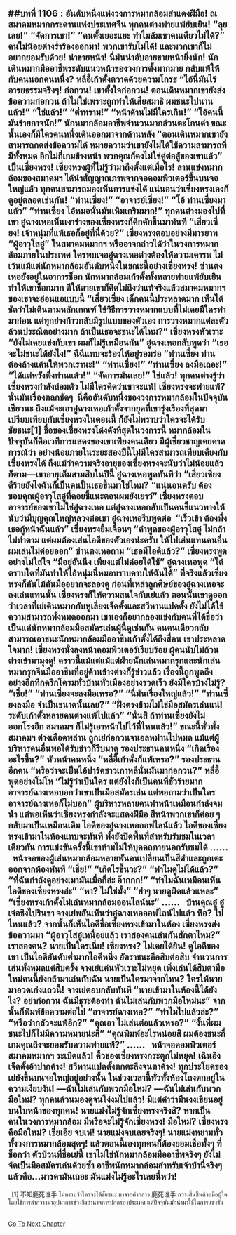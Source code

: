 ##บทที่ 1106 : อันดับหนึ่งแห่งวงการหมากล้อมสำแดงฝีมือ!
ณ สมาคมหมากกระดานแห่งประเทศจีน
ทุกคนต่างพ่ายแพ้ยับเยิน!
“ลุยเลย!”
“จัดการเขา!”
“คนตั้งเยอะแยะ ทำไมล้มเขาคนเดียวไม่ได้?”
คนไม่น้อยต่างร่ำร้องออกมา!
พวกเขารับไม่ได้!
และพวกเขาก็ไม่อยากยอมรับด้วย!
น่าขายหน้า! นี่มันน่าอับอายขายหน้ายิ่งนัก!
นักเดินหมากมืออาชีพระดับแนวหน้าของวงการตั้งมากมาย กลับแพ้ให้กับคนนอกคนหนึ่ง?
หลี่อี้เก้าดั้งตวาดด้วยความโกรธ “ไอ้นี่มันไร้อารยธรรมจริงๆ! ก่อกวน! เขาตั้งใจก่อกวน! ตอนเดินหมากเขายังส่งข้อความก่อกวน ถ้าไม่ใช่เพราะถูกทำให้เสียสมาธิ ผมชนะไปนานแล้ว!”
“ใช่แล้ว!”
“ต่ำทราม!”
“หน้าด้านไม่มีใครเกิน!”
“ไอ้คนนี้มันร้ายกาจนัก!”
นักหมากล้อมอาชีพจำนวนมากล้วนตะโกนด่า
ขณะนั้นเองก็มีใครคนหนึ่งเดินออกมาจากด้านหลัง “ตอนเดินหมากเขายังสามารถกดส่งข้อความได้ หมายความว่าเขายังไม่ได้ใช้ความสามารถที่มีทั้งหมด อีกไม่กี่เกมข้างหน้า พวกคุณก็คงไม่ใช่คู่ต่อสู้ของเขาแล้ว”
เป็นเซี่ยงหรง!
เซี่ยงหรงผู้ที่ไม่รู้ว่ามาถึงตั้งแต่เมื่อไร!
ลานแข่งหมากล้อมของสมาคมฯ ได้นำสัญญาณภาพจากจอคอมพิวเตอร์ขึ้นบนจอใหญ่แล้ว ทุกคนสามารถมองเห็นการแข่งได้ แน่นอนว่าเซี่ยงหรงเองก็ดูอยู่ตลอดเช่นกัน!
“ท่านเซี่ยง!”
“อาจารย์เซี่ยง!”
“โอ้ ท่านเซี่ยงมาแล้ว”
“ท่านเซี่ยง ไอ้หมอนั่นมันเหิมเกริมมาก!”
ทุกคนต่างมองไปที่เขา
อู๋ฉางเหอเห็นเงาร่างของเซี่ยงหรงก็คึกคักขึ้นมาทันที “เสี่ยวเซี่ยง! เจ้าหนุ่มที่แท้เธอก็อยู่ที่นี่ด้วย?”
เซี่ยงหรงตอบอย่างมีมารยาท “ผู้อาวุโสอู๋”
ในสมาคมหมากฯ หรืออาจกล่าวได้ว่าในวงการหมากล้อมภายในประเทศ ใครพบเจออู๋ฉางเหอต่างต้องให้ความเคารพ ไม่เว้นแม้แต่นักหมากล้อมอันดับหนึ่งในขณะนี้อย่างเซี่ยงหรง!
ซ่านตงเหอยังอยู่ในอาการช็อก นักหมากล้อมเก้าดั้งทั้งหลายพ่ายแพ้ยับเยิน ทำให้เขาช็อกมาก ตีให้ตายเขาก็คิดไม่ถึงว่าแท้จริงแล้วสมาคมหมากฯ ของเขาจะอ่อนแอแบบนี้ “เสี่ยวเซี่ยง เด็กคนนี้ประหลาดมาก เห็นได้ชัดว่าไม่เดินตามหลักเกณฑ์ ใช้วิธีการวางหมากแบบที่ไม่เคยมีใครทำมาก่อน แต่ทุกย่างก้าวกลับมีรูปแบบของตัวเอง การวางหมากแต่ละตัวล้วนประณีตอย่างมาก ถ้าเป็นเธอจะชนะได้ไหม?”
เซี่ยงหรงหัวเราะ “ยังไม่เคยแข่งกับเขา ผมก็ไม่รู้เหมือนกัน”
อู๋ฉางเหอกลับพูดว่า “เธอจะไม่ชนะได้ยังไง!”
ฉีฉีแทบจะร้องไห้อยู่รอมร่อ “ท่านเซี่ยง ท่านต้องล้างแค้นให้พวกเรานะ!”
“ท่านเซี่ยง!”
“ท่านเซี่ยง ลงมือเถอะ!”
“ได้แต่หวังพึ่งท่านแล้ว!”
“จัดการมันเลย!”
ใช่แล้ว!
ทุกคนต่างรู้ว่าเซี่ยงหรงกำลังถ่อมตัว ไม่มีใครคิดว่าเขาจะแพ้!
เซี่ยงหรงจะพ่ายแพ้? นั่นมันเรื่องตลกชัดๆ  นี่คืออันดับหนึ่งของวงการหมากล้อมในปัจจุบันเชียวนะ ถึงแม้จะเอาอู๋ฉางเหอเก้าดั้งจากยุคที่เขารุ่งเรืองที่สุดมาเปรียบเทียบกับเซี่ยงหรงในตอนนี้ ก็ยังไม่ทราบว่าใครจะได้รับชัยชนะ[1] ชื่อของเซี่ยงหรงโด่งดังที่สุดในวงการนี้ หมากล้อมในปัจจุบันก็คือเวทีการแสดงของเขาเพียงคนเดียว มีผู้เชี่ยวชาญเคยคาดการณ์ว่า อย่างน้อยภายในระยะสองปีนี้ไม่มีใครสามารถเทียบเคียงกับเซี่ยงหรงได้ ถึงแม้ว่าความจริงอายุของเซี่ยงหรงจะนับว่าไม่น้อยแล้วก็ตาม—เขาอายุเต็มสามสิบในปีนี้
อู๋ฉางเหอพูดทันทีว่า “เสี่ยวเซี่ยง ดีร้ายยังไงฉันก็เป็นคนปั้นเธอขึ้นมาใช่ไหม?
“แน่นอนครับ ต้องขอบคุณผู้อาวุโสอู๋ที่คอยชี้แนะตอนผมยังเยาว์” เซี่ยงหรงตอบ อาจารย์ของเขาไม่ใช่อู๋ฉางเหอ แต่อู๋ฉางเหอกลับเป็นคนชี้แนวทางให้ นับว่ามีบุญคุณใหญ่หลวงต่อเขา
อู๋ฉางเหอรีบพูดต่อ  “เร็วเข้า ต้องพึ่งเธอกู้หน้าฉันแล้ว”
เซี่ยงหรงยิ้มเจื่อนๆ “คำพูดของผู้อาวุโสอู๋ ไม่กล้าไม่ทำตาม แต่ผมต้องเล่นไอดีของตัวเองน่ะครับ ให้ไปเล่นแทนคนอื่นผมเล่นไม่ค่อยออก”
ซ่านตงเหอถาม “เธอมีไอดีแล้ว?”
เซี่ยงหรงพูดอย่างไม่ใส่ใจ “มีอยู่อันนึง เพียงแต่ไม่ค่อยได้ใช้”
อู๋ฉางเหอพูด “ได้ ตราบใดที่มันทำให้ไอ้หนุ่มนี่หมอบราบคาบให้ฉันได้”
ที่จริงแล้วเซี่ยงหรงก็คันไม้คันมืออยากจะลองดู ก่อนที่เหล่าลูกศิษย์ของอู๋ฉางเหอจะลงเล่นแทนนั้น เซี่ยงหรงก็ให้ความสนใจกับเย่แล้ว ตอนนั้นเขาดูออกว่าเวลาที่เย่เดินหมากกับหูเลี่ยงเจ็ดดั้งและสวีหานแปดดั้ง ยังไม่ได้ใช้ความสามารถทั้งหมดออกมา เขาเองก็อยากลองแข่งกับคนที่ได้ชื่อว่าเป็นแค่นักหมากล้อมมือสมัครเล่นผู้นี้ดูเช่นกัน คนคนเดียวกลับสามารถเอาชนะนักหมากล้อมมืออาชีพเก้าดั้งได้ถึงสี่คน เขาประหลาดใจมาก!
เซี่ยงหรงนั่งลงหน้าคอมพิวเตอร์เรียบร้อย
ผู้คนนับไม่ถ้วนต่างเข้ามามุงดู!
คราวนี้แม้แต่แม้แต่ฝ่ายนักเล่นหมากรุกและนักเล่นหมากรุกจีนมืออาชีพที่อยู่ด้านข้างต่างก็รู้ข่าวแล้ว เรื่องนี้ถูกพูดถึงอย่างอึกทึกครึกโครมทั่วบ้านทั่วเมืองอย่างรวดเร็ว ยังมีใครบ้างไม่รู้?
“เชี่ย!”
“ท่านเซี่ยงจะลงมือเหรอ?”
“นี่มันเรื่องใหญ่แล้ว!”
“ท่านเซี่ยงลงมือ จำเป็นขนาดนั้นเลย?”
“ฝั่งตรงข้ามไม่ใช่มือสมัครเล่นแน่! ระดับเก้าดั้งหลายคนต่างแพ้ไปแล้ว”
“นั่นสิ ถ้าท่านเซี่ยงยังไม่ออกโรงอีก สมาคมฯ ก็ไม่รู้เอาหน้าไปไว้ที่ไหนแล้ว!”
ขณะนี้ทั่วทั้งสมาคมฯ ต่างเดือดพล่าน ถูกเย่ก่อกวนจนอลหม่านไปหมด แม้แต่ผู้บริหารคนอื่นพอได้รับข่าวก็รีบมาดู
รองประธานคนหนึ่ง “เกิดเรื่องอะไรขึ้น?”
หัวหน้าคนหนึ่ง “หลี่อี้เก้าดั้งก็แพ้เหรอ?”
รองประธานอีกคน “หรือว่าจะเป็นไอ้ปาร์คชาวเกาหลีนั่นมันมาก่อกวน?”
หลี่อี้พูดอย่างโมโห “ไม่รู้ว่าเป็นใคร แต่ยังไงก็เป็นคนที่ชั่วร้ายมาก อาจารย์ฉางเหอบอกว่าเขาเป็นมือสมัครเล่น แต่พอถามว่าเป็นใคร อาจารย์ฉางเหอก็ไม่บอก”
ผู้บริหารหลายคนทำหน้าเหมือนกำลังจมน้ำ แต่พอเห็นว่าเซี่ยงหรงกำลังจะแสดงฝีมือ สีหน้าพวกเขาก็ค่อย ๆ กลับมาเป็นเหมือนเดิม
ไอดีของอู๋ฉางเหอออฟไลน์แล้ว
ไอดีของเซี่ยงหรงเข้ามาในห้องแทบจะทันที ทั้งยังปิดพื้นที่สำหรับรับชมในเวลาเดียวกัน การแข่งขันครั้งนี้เขาห้ามไม่ให้บุคคลภายนอกรับชมได้
……
 
หน้าจอของผู้เล่นหมากล้อมหลายพันคนเปลี่ยนเป็นสีดำและถูกเตะออกจากห้องทันที
“เชี่ย!”
“เกิดไรขึ้นวะ?”
“ทำไมดูไม่ได้แล้ว?”
“ที่ฉันกำลังดูอย่างเมามันเมื่อกี้ล่ะ อ๊ากกก!”
“ทำไมฉันเหมือนเห็นไอดีของเซี่ยงหรงล่ะ”
“หา? ไม่ใช่มั้ง”
“ฮ่าๆ นายดูผิดแล้วแหละ”
“เซี่ยงหรงเก้าดั้งไม่เล่นหมากล้อมออนไลน์นะ”
……
 
บ้านคุณอู๋
อู๋เจ๋อชิงไปรินชา
จางเย่พลันเห็นว่าอู๋ฉางเหอออฟไลน์ไปแล้ว
หือ?
ไปไหนแล้ว?
จากนั้นก็เห็นไอดีชื่อเซี่ยงหรงเข้ามาในห้อง
เซี่ยงหรงส่งข้อความมา “ผู้อาวุโสอู๋เหนื่อยแล้ว เราสองคนเล่นกันสักตาไหม?”
เราสองคน?
นายเป็นใครเนี่ย!
เซี่ยงหรง?
ไม่เคยได้ยิน!
ดูไอดีของเขา เป็นไอดีอันดับต่ำมากไอดีหนึ่ง อัตราชนะคือสิบต่อสิบ จำนวนการเล่นทั้งหมดแค่สิบครั้ง จางเย่แค่นหัวเราะไม่หยุด เพิ่งเล่นได้สิบตามือใหม่คนนี้ยังกล้ามาเล่นกับฉัน นายเป็นใครมาจากไหน? ใครให้นายมาอวดเก่งแถวนี้!
จางเย่ตอบกลับทันที “นายเข้ามาในห้องนี้ได้ยังไง? อย่าก่อกวน ฉันมีธุระต้องทำ ฉันไม่เล่นกับพวกมือใหม่นะ”
จากนั้นก็พิมพ์ข้อความต่อไป
“อาจารย์ฉางเหอ?”
“ทำไมไปแล้วล่ะ?”
“หรือว่ากลัวจะแพ้อีก?”
“คุณอา ไม่เล่นต่อแล้วเหรอ?”
“งั้นที่ผมชนะไปก็ไม่มีความหมายน่ะสิ”
“คุณพิมพ์อะไรหน่อยสิ ผมต้องชนะกี่เกมคุณถึงจะยอมรับความพ่ายแพ้?”
……
 
หน้าจอคอมพิวเตอร์
สมาคมหมากฯ ระเบิดแล้ว!
คิ้วของเซี่ยงหรงกระตุกไม่หยุด!
เฉินอิงเจ็ดดั้งอ้าปากค้าง!
สวีหานแปดดั้งตกตะลึงจนตาค้าง!
ทุกประโยคของเย่ยังขึ้นบนจอใหญ่อยู่อย่างนั้น ในช่วงเวลานี้ทั่วทั้งห้องโถงตกอยู่ในความเงียบงัน!
—ฉันไม่เล่นกับพวกมือใหม่?
—ฉันไม่เล่นกับพวกมือใหม่?
ทุกคนล้วนมองดูจนโง่งมไปแล้ว!
มีแต่คำว่ามึนงงเขียนอยู่บนใบหน้าของทุกคน!
นายแม่งไม่รู้จักเซี่ยงหรงจริงสิ?
หากเป็นคนในวงการหมากล้อม มีหรือจะไม่รู้จักเซี่ยงหรง!
มือใหม่?
เซี่ยงหรงคือมือใหม่?
เชี่ยเอ๊ย จบเห่!
นายแม่งจบเลยจริงๆ!
นายแม่งหยามทั่วทั้งวงการหมากล้อมสุดๆ!
แล้วตอนนี้เองทุกคนก็ต้องยอมเชื่อทั้งๆ ที่ช็อกว่า ตัวป่วนที่ชื่อเย่นี้ เขาไม่ใช่นักหมากล้อมมืออาชีพจริงๆ ยังไม่จัดเป็นมือสมัครเล่นด้วยซ้ำ อาชีพนักหมากล้อมสำหรับเจ้าบ้านี่จริงๆ แล้วคือ...มารดามันเถอะ มันแม่งไม่รู้อะไรเลยนี่หว่า!
 
--------------------------
 
[1] 不知鹿死谁手 ไม่ทราบว่าใครจะได้ชัยชนะ มาจากคำกล่าว 鹿死谁手 กวางสิ้นชีพด้วยมือผู้ใด โดยใช้การล่ากวางมาอุปมาการช่วงชิงอำนาจการปกครองประเทศ แต่ปัจจุบันมักนำมาใช้ในการแข่งขัน
 
 
 


[Go To Next Chapter]( ./207.md)